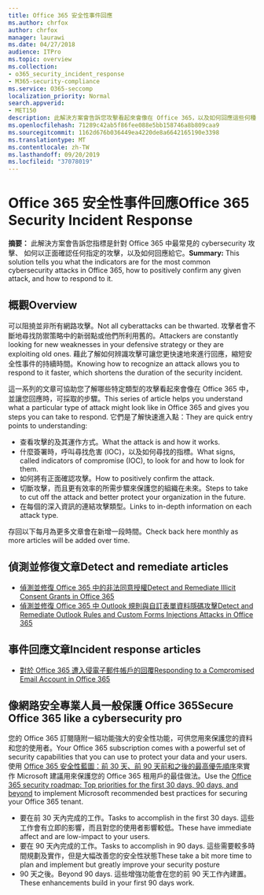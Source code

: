 ```yaml
---
title: Office 365 安全性事件回應
ms.author: chrfox
author: chrfox
manager: laurawi
ms.date: 04/27/2018
audience: ITPro
ms.topic: overview
ms.collection:
- o365_security_incident_response
- M365-security-compliance
ms.service: O365-seccomp
localization_priority: Normal
search.appverid:
- MET150
description: 此解決方案會告訴您攻擊看起來會像在 Office 365，以及如何回應這些何種最常見 cybersecurity
ms.openlocfilehash: 71289c42ab5f86fee088e5bb158746a8b809caa9
ms.sourcegitcommit: 1162d676b036449ea4220de8a6642165190e3398
ms.translationtype: MT
ms.contentlocale: zh-TW
ms.lasthandoff: 09/20/2019
ms.locfileid: "37078019"
---
```

# <a name="office-365-security-incident-response"></a><span data-ttu-id="f3806-103">Office 365 安全性事件回應</span><span class="sxs-lookup"><span data-stu-id="f3806-103">Office 365 Security Incident Response</span></span>

 <span data-ttu-id="f3806-104">**摘要：** 此解決方案會告訴您指標是針對 Office 365 中最常見的 cybersecurity 攻擊、 如何以正面確認任何指定的攻擊，以及如何回應給它。</span><span class="sxs-lookup"><span data-stu-id="f3806-104">**Summary:** This solution tells you what the indicators are for the most common cybersecurity attacks in Office 365, how to positively confirm any given attack, and how to respond to it.</span></span>
  
## <a name="overview"></a><span data-ttu-id="f3806-105">概觀</span><span class="sxs-lookup"><span data-stu-id="f3806-105">Overview</span></span>
<span data-ttu-id="f3806-106">可以阻撓並非所有網路攻擊。</span><span class="sxs-lookup"><span data-stu-id="f3806-106">Not all cyberattacks can be thwarted.</span></span> <span data-ttu-id="f3806-107">攻擊者會不斷地尋找防禦策略中的新弱點或他們所利用舊的。</span><span class="sxs-lookup"><span data-stu-id="f3806-107">Attackers are constantly looking for new weaknesses in your defensive strategy or they are exploiting old ones.</span></span> <span data-ttu-id="f3806-108">藉此了解如何辨識攻擊可讓您更快速地來進行回應，縮短安全性事件的持續時間。</span><span class="sxs-lookup"><span data-stu-id="f3806-108">Knowing how to recognize an attack allows you to respond to it faster, which shortens the duration of the security incident.</span></span>

<span data-ttu-id="f3806-109">這一系列的文章可協助您了解哪些特定類型的攻擊看起來會像在 Office 365 中，並讓您回應時，可採取的步驟。</span><span class="sxs-lookup"><span data-stu-id="f3806-109">This series of article helps you understand what a particular type of attack might look like in Office 365 and gives you steps you can take to respond.</span></span> <span data-ttu-id="f3806-110">它們是了解快速進入點：</span><span class="sxs-lookup"><span data-stu-id="f3806-110">They are quick entry points to understanding:</span></span>
 
- <span data-ttu-id="f3806-111">查看攻擊的及其運作方式。</span><span class="sxs-lookup"><span data-stu-id="f3806-111">What the attack is and how it works.</span></span>
- <span data-ttu-id="f3806-112">什麼簽署時，呼叫尋找危害 (IOC)，以及如何尋找的指標。</span><span class="sxs-lookup"><span data-stu-id="f3806-112">What signs, called indicators of compromise (IOC), to look for and how to look for them.</span></span>
- <span data-ttu-id="f3806-113">如何將有正面確認攻擊。</span><span class="sxs-lookup"><span data-stu-id="f3806-113">How to positively confirm the attack.</span></span>
- <span data-ttu-id="f3806-114">切斷攻擊，而且更有效率的所需步驟來保護您的組織在未來。</span><span class="sxs-lookup"><span data-stu-id="f3806-114">Steps to take to cut off the attack and better protect your organization in the future.</span></span>
- <span data-ttu-id="f3806-115">在每個的深入資訊的連結攻擊類型。</span><span class="sxs-lookup"><span data-stu-id="f3806-115">Links to in-depth information on each attack type.</span></span>

<span data-ttu-id="f3806-116">存回以下每月為更多文章會在新增一段時間。</span><span class="sxs-lookup"><span data-stu-id="f3806-116">Check back here monthly as more articles will be added over time.</span></span>

## <a name="detect-and-remediate-articles"></a><span data-ttu-id="f3806-117">偵測並修復文章</span><span class="sxs-lookup"><span data-stu-id="f3806-117">Detect and remediate articles</span></span>

- [<span data-ttu-id="f3806-118">偵測並修復 Office 365 中的非法同意授權</span><span class="sxs-lookup"><span data-stu-id="f3806-118">Detect and Remediate Illicit Consent Grants in Office 365</span></span>](detect-and-remediate-illicit-consent-grants.md)
- [<span data-ttu-id="f3806-119">偵測並修復 Office 365 中 Outlook 規則與自訂表單資料隱碼攻擊</span><span class="sxs-lookup"><span data-stu-id="f3806-119">Detect and Remediate Outlook Rules and Custom Forms Injections Attacks in Office 365</span></span>](detect-and-remediate-outlook-rules-forms-attack.md)


## <a name="incident-response-articles"></a><span data-ttu-id="f3806-120">事件回應文章</span><span class="sxs-lookup"><span data-stu-id="f3806-120">Incident response articles</span></span>

- [<span data-ttu-id="f3806-121">對於 Office 365 遭入侵電子郵件帳戶的回覆</span><span class="sxs-lookup"><span data-stu-id="f3806-121">Responding to a Compromised Email Account in Office 365</span></span>](/compliance/responding-to-a-compromised-email-account.md)

## <a name="secure-office-365-like-a-cybersecurity-pro"></a><span data-ttu-id="f3806-122">像網路安全專業人員一般保護 Office 365</span><span class="sxs-lookup"><span data-stu-id="f3806-122">Secure Office 365 like a cybersecurity pro</span></span>
<span data-ttu-id="f3806-123">您的 Office 365 訂閱隨附一組功能強大的安全性功能，可供您用來保護您的資料和您的使用者。</span><span class="sxs-lookup"><span data-stu-id="f3806-123">Your Office 365 subscription comes with a powerful set of security capabilities that you can use to protect your data and your users.</span></span>  <span data-ttu-id="f3806-124">使用 [Office 365 安全性藍圖：前 30 天、前 90 天前和之後的最高優先順序](https://support.office.com/article/Office-365-security-roadmap-Top-priorities-for-the-first-30-days-90-days-and-beyond-28c86a1c-e4dd-4aad-a2a6-c768a21cb352)來實作 Microsoft 建議用來保護您的 Office 365 租用戶的最佳做法。</span><span class="sxs-lookup"><span data-stu-id="f3806-124">Use the [Office 365 security roadmap: Top priorities for the first 30 days, 90 days, and beyond](https://support.office.com/article/Office-365-security-roadmap-Top-priorities-for-the-first-30-days-90-days-and-beyond-28c86a1c-e4dd-4aad-a2a6-c768a21cb352) to implement Microsoft recommended best practices for securing your Office 365 tenant.</span></span>
- <span data-ttu-id="f3806-125">要在前 30 天內完成的工作。</span><span class="sxs-lookup"><span data-stu-id="f3806-125">Tasks to accomplish in the first 30 days.</span></span>  <span data-ttu-id="f3806-126">這些工作會有立即的影響，而且對您的使用者影響較低。</span><span class="sxs-lookup"><span data-stu-id="f3806-126">These have immediate affect and are low-impact to your users.</span></span>
- <span data-ttu-id="f3806-127">要在 90 天內完成的工作。</span><span class="sxs-lookup"><span data-stu-id="f3806-127">Tasks to accomplish in 90 days.</span></span> <span data-ttu-id="f3806-128">這些需要較多時間規劃及實作，但是大幅改善您的安全性狀態</span><span class="sxs-lookup"><span data-stu-id="f3806-128">These take a bit more time to plan and implement but greatly improve your security posture</span></span>
- <span data-ttu-id="f3806-129">90 天之後。</span><span class="sxs-lookup"><span data-stu-id="f3806-129">Beyond 90 days.</span></span> <span data-ttu-id="f3806-130">這些增強功能會在您的前 90 天工作內建置。</span><span class="sxs-lookup"><span data-stu-id="f3806-130">These enhancements build in your first 90 days work.</span></span>







